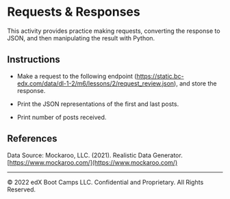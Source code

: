 # Requests & Responses

This activity provides practice making requests, converting the response to JSON, and then manipulating the result with Python.

## Instructions

* Make a request to the following endpoint (<https://static.bc-edx.com/data/dl-1-2/m6/lessons/2/request_review.json>), and store the response.

* Print the JSON representations of the first and last posts.

* Print number of posts received.

## References

Data Source: Mockaroo, LLC. (2021). Realistic Data Generator. [https://www.mockaroo.com/](https://www.mockaroo.com/)

---

© 2022 edX Boot Camps LLC. Confidential and Proprietary. All Rights Reserved.
